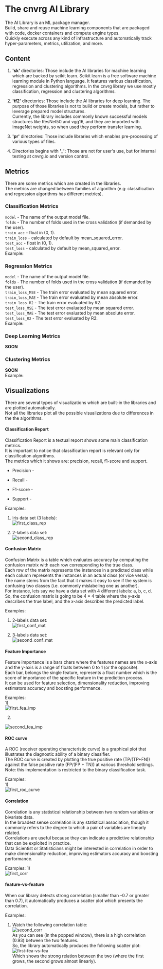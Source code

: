 # The cnvrg AI Library
The AI Library is an ML package manager.  
Build, share and reuse machine learning components that are packaged with code, docker containers and compute engine types.  
Quickly execute across any kind of infrastructure and automatically track hyper-parameters, metrics, utilization, and more.  

## Content
1) **'sk'** directories: Those include the AI libraries for machine learning which are backed by scikit learn.
Scikit learn is a free software machine learning module in Python language. It features various classification, regression and clustering algorithms.
In the cnvrg library we use mostly classification, regression and clustering algorithms.

2) **'tf2'** directories: Those include the AI libraries for deep learning. The purpose of those
libraries is not to build or create models, but rather to leverage prepared model structures.  
Currently, the library includes commonly known successful models structures like ResNet50 and vgg16, and they are imported
with ImageNet weights, so when used they perform transfer learning.

3) **'pr'** directories: Those include libraries which enables pre-processing of various types of files.

3) Directories begins with **'_'**: Those are not for user's use, but for internal testing at cnvrg.io and version control.

## Metrics
There are some metrics which are created in the libraries.  
The metrics are changed between families of algorithm (e.g: classification and regression algorithms has different metrics).  

### Classification Metrics
```model``` - The name of the output model file.  
```folds``` - The number of folds used in the cross validation (if demanded by the user).  
```train_acc``` - float in (0, 1).  
```train_loss``` - calculated by default by mean_squared_error.  
```test_acc``` - float in (0, 1).  
```test_loss``` - calculated by default by mean_squared_error.  
Example:  


### Regression Metrics
```model``` - The name of the output model file.  
```folds``` - The number of folds used in the cross validation (if demanded by the user).  
```train_loss_MSE``` - The train error evaluated by mean squared error.  
```train_loss_MAE``` - The train error evaluated by mean absolute error.  
```train_loss_R2``` - The train error evaluated by R2.  
```test_loss_MSE``` - The test error evaluated by mean squared error.  
```test_loss_MAE``` - The test error evaluated by mean absolute error.  
```test_loss_R2``` - The test error evaluated by R2.  
Example:  


### Deep Learning Metrics
**SOON**


### Clustering Metrics
**SOON**  
Example: 


## Visualizations
There are several types of visualizations which are built-in the libraries and are plotted automatically.  
Not all the libraries plot all the possible visualizations due to differences in the the algorithms.  

#### Classification Report
Classification Report is a textual report shows some main classification metrics.  
It is important to notice that classification report is relevant only for classification algorithms.  
The metrics which it shows are: precision, recall, f1-score and support.  
* Precision - 

* Recall - 

* F1-score -

* Support -

Examples:
1) Iris data set (3 labels):  
![first_class_rep](https://github.com/AccessibleAI/ailibrary/blob/master/_docs/readme_images/classification_report.png)  

2) 2-labels data set:  
![second_class_rep](https://github.com/AccessibleAI/ailibrary/blob/master/_docs/readme_images/classification_report_2.png)

#### Confusion Matrix
Confusion Matrix is a table which evaluates accuracy by computing the confusion matrix with each row corresponding to the true class.  
Each row of the matrix represents the instances in a predicted class while each column represents the instances in an actual class (or vice versa).  
The name stems from the fact that it makes it easy to see if the system is confusing two classes (i.e. commonly mislabeling one as another).  
For instance, lets say we have a data set with 4 different labels: a, b, c, d.  
So, the confusion matrix is going to be 4 * 4 table where the y-axis describes the true label, and the x-axis describes the predicted label.  

Examples:  
1) 2-labels data set:  
![first_conf_mat](https://github.com/AccessibleAI/ailibrary/blob/master/_docs/readme_images/confustion_matrix.png)

2) 3-labels data set:  
![second_conf_mat](https://github.com/AccessibleAI/ailibrary/blob/master/_docs/readme_images/confustion_matrix_2.png)

#### Feature Importance
Feature importance is a bars chars where the features names are the x-axis and the y-axis is a range of floats between 0 to 1 (or the opposite).  
Each bar, belongs the single feature, represents a float number which is the score of importance of the specific feature in the prediction process.  
It can be used for feature selection, dimensionality reduction, improving estimators accuracy and boosting performance.  

Examples:  
1)  
![first_fea_imp](https://github.com/AccessibleAI/ailibrary/blob/master/_docs/readme_images/feature_importance.png)

2)  
![second_fea_imp](https://github.com/AccessibleAI/ailibrary/blob/master/_docs/readme_images/feature_importance_3.png)

#### ROC curve
A ROC (receiver operating characteristic curve) is a graphical plot that illustrates the diagnostic ability of a binary classifier.  
The ROC curve is created by plotting the true positive rate (TP/(TP+FN)) against the false positive rate (FP/(FP + TN)) at various threshold settings.  
Note: this implementation is restricted to the binary classification task.  

Examples:  
1)  
![first_roc_curve](https://github.com/AccessibleAI/ailibrary/blob/master/_docs/readme_images/roc_curve_1.png)  

#### Correlation
Correlation is any statistical relationship between two random variables or bivariate data.  
In the broadest sense correlation is any statistical association, though it commonly refers to the degree to which a pair of variables are linearly related.  
Correlations are useful because they can indicate a predictive relationship that can be exploited in practice.  
Data Scientist or Statisticians might be interested in correlation in order to make dimensionality reduction, improving estimators accuracy and boosting performance.  

Examples:
1)  
![first_corr](https://github.com/AccessibleAI/ailibrary/blob/master/_docs/readme_images/correlation.png)  

#### feature-vs-feature
When our library detects strong correlation (smaller than -0.7 or greater than 0.7), it automatically produces a scatter plot which presents the correlation.  

Examples:  
1) Watch the following correlation table:  
![second_corr](https://github.com/AccessibleAI/ailibrary/blob/master/_docs/readme_images/correlation_2.png)  
As you can see (in the popped window), there is a high correlation (0.93) between the two features.  
So, the library automatically produces the following scatter plot:  
![first-fea-vs-fea](https://github.com/AccessibleAI/ailibrary/blob/master/_docs/readme_images/feature_against_feature_2.png)  
Which shows the strong relation between the two (where the first grows, the second grows almost linearly).  

